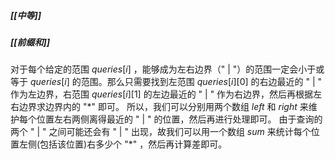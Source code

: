 ##### [[中等]]
##### [[前缀和]]

对于每个给定的范围 $queries[i]$ ，能够成为左右边界（" $|$ "）的范围一定会小于或等于 $queries[i]$ 的范围。那么只需要找到左范围 $queries[i][0]$ 的右边最近的 " $|$ " 作为左边界，右范围 $queries[i][1]$ 的左边最近的 " $|$ " 作为右边界，然后再根据左右边界求边界内的 "$*$" 即可。
所以，我们可以分别用两个数组 $left$ 和 $right$ 来维护每个位置左右两侧离得最近的 " $|$ " 的位置，然后再进行处理即可。
由于查询的两个 " $|$ " 之间可能还会有 " $|$ " 出现，故我们可以用一个数组 $sum$ 来统计每个位置左侧(包括该位置)右多少个 "$*$" ，然后再计算差即可。